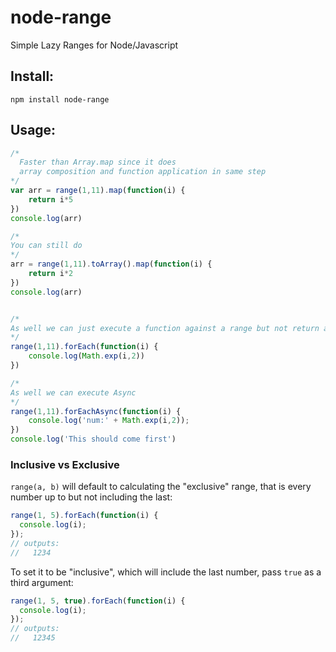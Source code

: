 node-range
==========

Simple Lazy Ranges for Node/Javascript

## Install:

```
npm install node-range
```

## Usage:

```js
/*
  Faster than Array.map since it does
  array composition and function application in same step
*/
var arr = range(1,11).map(function(i) {
    return i*5
})
console.log(arr)

/*
You can still do
*/
arr = range(1,11).toArray().map(function(i) {
    return i*2
})
console.log(arr)


/*
As well we can just execute a function against a range but not return an array
*/
range(1,11).forEach(function(i) {
    console.log(Math.exp(i,2))
})

/*
As well we can execute Async
*/
range(1,11).forEachAsync(function(i) {
    console.log('num:' + Math.exp(i,2));
})
console.log('This should come first')
```

### Inclusive vs Exclusive

`range(a, b)` will default to calculating the "exclusive" range, that is every number up to but not including the last:

```js
range(1, 5).forEach(function(i) {
  console.log(i);
});
// outputs:
//   1234
```

To set it to be "inclusive", which will include the last number, pass `true` as a third argument:

```js
range(1, 5, true).forEach(function(i) {
  console.log(i);
});
// outputs:
//   12345
```

